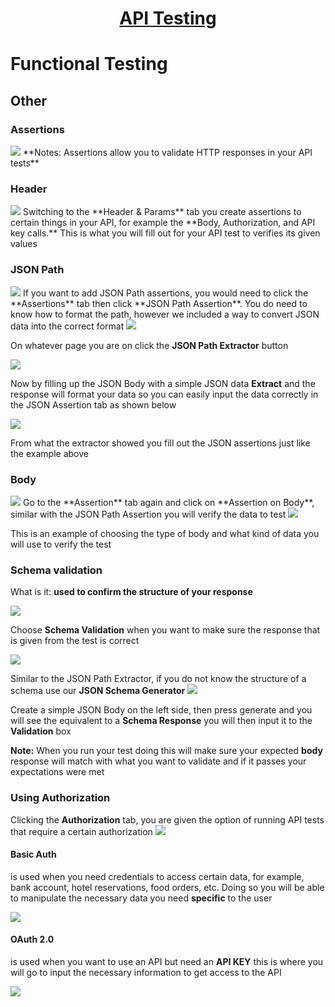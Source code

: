<h1 style="text-align: center; text-decoration:underline; font-weight: bold;">API Testing</h1>

# Functional Testing
## Other <!-- {docsify-ignore} --> 

### Assertions
<img src="https://dmdug58z0ycm2.cloudfront.net/production/pub-site/images/_apiImgs/Aspose.Words.1a0bb08a-a30f-4674-a26b-60d476b195cd.035.png">
**Notes: Assertions allow you to validate HTTP responses in your API tests**

### Header
<img src="https://dmdug58z0ycm2.cloudfront.net/production/pub-site/images/_apiImgs/Aspose.Words.1a0bb08a-a30f-4674-a26b-60d476b195cd.036.png">
Switching to the **Header & Params** tab you create assertions to certain things in your API, for example the **Body, Authorization, and API key calls.** This is what you will fill out for your API test to verifies its given values

### JSON Path
<img src="https://dmdug58z0ycm2.cloudfront.net/production/pub-site/images/_apiImgs/Aspose.Words.1a0bb08a-a30f-4674-a26b-60d476b195cd.037.png">
If you want to add JSON Path assertions, you would need to click the **Assertions** tab then click **JSON Path Assertion**. You do need to know how to format the path, however we included a way to convert JSON data into the correct format

<img src="https://dmdug58z0ycm2.cloudfront.net/production/pub-site/images/_apiImgs/Aspose.Words.1a0bb08a-a30f-4674-a26b-60d476b195cd.038.png">

On whatever page you are on click the **JSON Path Extractor** button

<img src="https://dmdug58z0ycm2.cloudfront.net/production/pub-site/images/_apiImgs/Aspose.Words.1a0bb08a-a30f-4674-a26b-60d476b195cd.039.png">

Now by filling up the JSON Body with a simple JSON data **Extract** and the response will format your data so you can easily input the data correctly in the JSON Assertion tab as shown below

<img src="https://dmdug58z0ycm2.cloudfront.net/production/pub-site/images/_apiImgs/Aspose.Words.1a0bb08a-a30f-4674-a26b-60d476b195cd.040.png">

From what the extractor showed you fill out the JSON assertions just like the example above
### Body
<img src="https://dmdug58z0ycm2.cloudfront.net/production/pub-site/images/_apiImgs/Aspose.Words.1a0bb08a-a30f-4674-a26b-60d476b195cd.041.png">
Go to the **Assertion** tab again and click on **Assertion on Body**, similar with the JSON Path Assertion you will verify the data to test

<img src="https://dmdug58z0ycm2.cloudfront.net/production/pub-site/images/_apiImgs/Aspose.Words.1a0bb08a-a30f-4674-a26b-60d476b195cd.042.png">

This is an example of choosing the type of body and what kind of data you will use to verify the test
### Schema validation
What is it: **used to confirm the structure of your response**

<img src="https://dmdug58z0ycm2.cloudfront.net/production/pub-site/images/_apiImgs/Aspose.Words.1a0bb08a-a30f-4674-a26b-60d476b195cd.043.png">

Choose **Schema Validation** when you want to make sure the response that is given from the test is correct

<img src="https://dmdug58z0ycm2.cloudfront.net/production/pub-site/images/_apiImgs/Aspose.Words.1a0bb08a-a30f-4674-a26b-60d476b195cd.044.png">

Similar to the JSON Path Extractor, if you do not know the structure of a schema use our **JSON Schema Generator** 
<img src="https://dmdug58z0ycm2.cloudfront.net/production/pub-site/images/_apiImgs/Aspose.Words.1a0bb08a-a30f-4674-a26b-60d476b195cd.045.png">

Create a simple JSON Body on the left side, then press generate and you will see the equivalent to a **Schema Response** you will then input it to the **Validation** box

**Note:** When you run your test doing this will make sure your expected **body** response will match with what you want to validate and if it passes your expectations were met

### Using Authorization
Clicking the **Authorization** tab, you are given the option of running API tests that require a certain authorization
<img src="https://dmdug58z0ycm2.cloudfront.net/production/pub-site/images/_apiImgs/Aspose.Words.1a0bb08a-a30f-4674-a26b-60d476b195cd.046.png">


#### Basic Auth
is used when you need credentials to access certain data, for example, bank account, hotel reservations, food orders, etc. Doing so you will be able to manipulate the necessary data you need **specific** to the user

<img src="https://dmdug58z0ycm2.cloudfront.net/production/pub-site/images/_apiImgs/Aspose.Words.1a0bb08a-a30f-4674-a26b-60d476b195cd.047.png">



#### OAuth 2.0
is used when you want to use an API but need an **API KEY** this is where you will go to input the necessary information to get access to the API

<img src="https://dmdug58z0ycm2.cloudfront.net/production/pub-site/images/_apiImgs/Aspose.Words.1a0bb08a-a30f-4674-a26b-60d476b195cd.048.png">